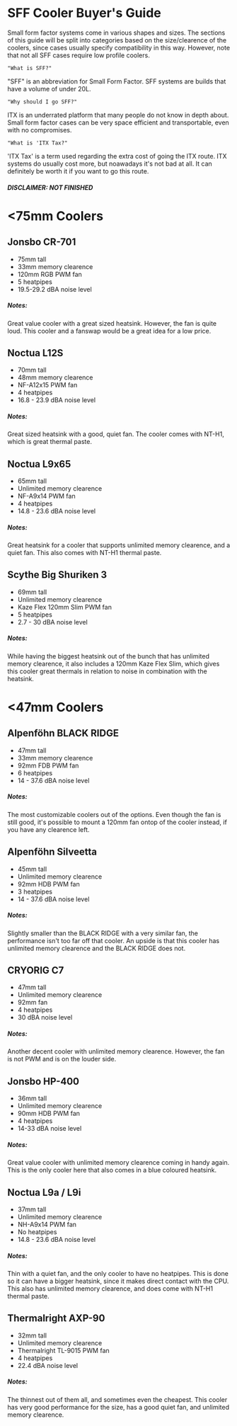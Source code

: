# SFF Cooler Buyer's Guide

Small form factor systems come in various shapes and sizes. The sections of this guide will be split into categories based on the size/clearence of the coolers, since cases usually specify compatibility in this way. However, note that not all SFF cases require low profile coolers.

`"What is SFF?"`

"SFF" is an abbreviation for Small Form Factor. SFF systems are builds that have a volume of under 20L.

`"Why should I go SFF?"`

ITX is an underrated platform that many people do not know in depth about. Small form factor cases can be very space efficient and transportable, even with no compromises. 

`"What is 'ITX Tax?"`

'ITX Tax' is a term used regarding the extra cost of going the ITX route. ITX systems do usually cost more, but noawadays it's not bad at all. It can definitely be worth it if you want to go this route.

##### DISCLAIMER: NOT FINISHED 



# <75mm Coolers 

## Jonsbo CR-701
- 75mm tall
- 33mm memory clearence
- 120mm RGB PWM fan
- 5 heatpipes
- 19.5-29.2 dBA noise level

##### Notes:

Great value cooler with a great sized heatsink. However, the fan is quite loud. This cooler and a fanswap would be a great idea for a low price. 


## Noctua L12S
- 70mm tall 
- 48mm memory clearence
- NF-A12x15 PWM fan
- 4 heatpipes
- 16.8 - 23.9 dBA noise level

##### Notes: 

Great sized heatsink with a good, quiet fan. The cooler comes with NT-H1, which is great thermal paste.


## Noctua L9x65
- 65mm tall
- Unlimited memory clearence
- NF-A9x14 PWM fan
- 4 heatpipes
- 14.8 - 23.6 dBA noise level 

##### Notes:

Great heatsink for a cooler that supports unlimited memory clearence, and a quiet fan. This also comes with NT-H1 thermal paste.


## Scythe Big Shuriken 3
- 69mm tall 
- Unlimited memory clearence
- Kaze Flex 120mm Slim PWM fan
- 5 heatpipes
- 2.7 - 30 dBA noise level 

##### Notes:

While having the biggest heatsink out of the bunch that has unlimited memory clearence, it also includes a 120mm Kaze Flex Slim, which gives this cooler great thermals in relation to noise in combination with the heatsink.



# <47mm Coolers 

## Alpenföhn BLACK RIDGE
- 47mm tall
- 33mm memory clearence
- 92mm FDB PWM fan
- 6 heatpipes
- 14 - 37.6 dBA noise level 

##### Notes: 

The most customizable coolers out of the options. Even though the fan is still good, it's possible to mount a 120mm fan ontop of the cooler instead, if you have any clearence left.


## Alpenföhn Silveetta
- 45mm tall
- Unlimited memory clearence
- 92mm HDB PWM fan
- 3 heatpipes
- 14 - 37.6 dBA noise level

##### Notes:

Slightly smaller than the BLACK RIDGE with a very similar fan, the performance isn't too far off that cooler. An upside is that this cooler has unlimited memory clearence and the BLACK RIDGE does not.


## CRYORIG C7
- 47mm tall
- Unlimited memory clearence
- 92mm fan
- 4 heatpipes
- 30 dBA noise level 

##### Notes:

Another decent cooler with unlimited memory clearence. However, the fan is not PWM and is on the louder side.


## Jonsbo HP-400
- 36mm tall
- Unlimited memory clearence 
- 90mm HDB PWM fan
- 4 heatpipes
- 14-33 dBA noise level 

##### Notes:

Great value cooler with unlimited memory clearence coming in handy again. This is the only cooler here that also comes in a blue coloured heatsink.


## Noctua L9a / L9i
- 37mm tall 
- Unlimited memory clearence
- NH-A9x14 PWM fan
- No heatpipes
- 14.8 - 23.6 dBA noise level

##### Notes:

Thin with a quiet fan, and the only cooler to have no heatpipes. This is done so it can have a bigger heatsink, since it makes direct contact with the CPU. This also has unlimited memory clearence, and does come with NT-H1 thermal paste.


## Thermalright AXP-90
- 32mm tall
- Unlimited memory clearence 
- Thermalright TL-9015 PWM fan 
- 4 heatpipes
- 22.4 dBA noise level 

##### Notes:

The thinnest out of them all, and sometimes even the cheapest. This cooler has very good performance for the size, has a good quiet fan, and unlimited memory clearence.
